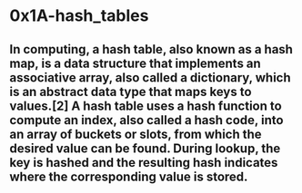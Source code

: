# 0x1A-hash_tables

## In computing, a hash table, also known as a hash map, is a data structure that implements an associative array, also called a dictionary, which is an abstract data type that maps keys to values.[2] A hash table uses a hash function to compute an index, also called a hash code, into an array of buckets or slots, from which the desired value can be found. During lookup, the key is hashed and the resulting hash indicates where the corresponding value is stored.
